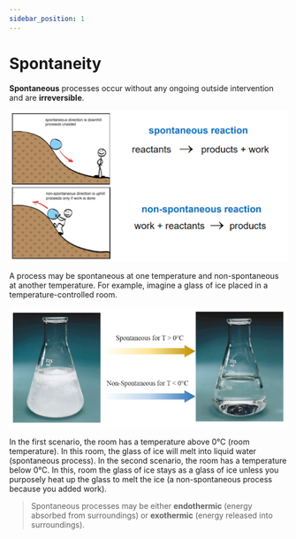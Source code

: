 ```yaml
---
sidebar_position: 1
---
```


# Spontaneity

**Spontaneous** processes occur without any ongoing outside intervention and are **irreversible**.

![Spontaneity Example](/img/spontaneous-example.png)

A process may be spontaneous at one temperature and non-spontaneous at another temperature. 
For example, imagine a glass of ice placed in a temperature-controlled room. 

![Spontaneity Temperature Example](/img/spontaneous-temperature.png)

In the first scenario, the room has a temperature above 0°C (room temperature). In this room, the glass of ice will melt into liquid water (spontaneous process). 
In the second scenario, the room has a temperature below 0°C. In this, room the glass of ice stays as a glass of ice unless you purposely heat up the glass to melt the ice (a non-spontaneous process because you added work).

> Spontaneous processes may be either **endothermic** (energy absorbed from surroundings) or **exothermic** (energy released into surroundings).